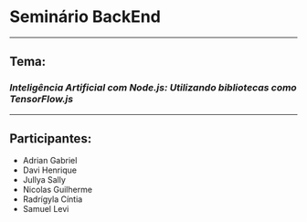 # Seminário BackEnd

---
## Tema:
### *Inteligência Artificial com Node.js: Utilizando bibliotecas como TensorFlow.js*

---

## Participantes:

- Adrian Gabriel
- Davi Henrique
- Jullya Sally
- Nicolas Guilherme
- Radrígyla Cíntia
- Samuel Levi